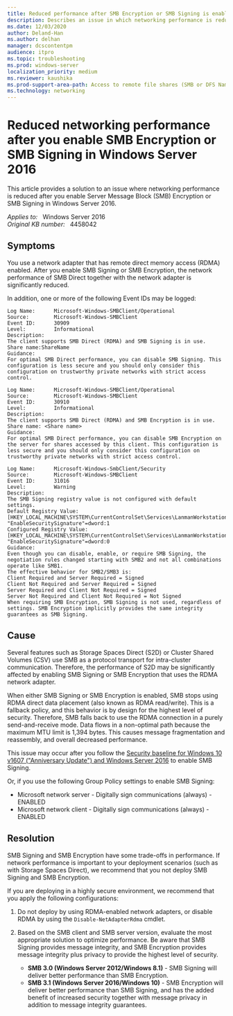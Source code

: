 ```yaml
---
title: Reduced performance after SMB Encryption or SMB Signing is enabled
description: Describes an issue in which networking performance is reduced after you enable SMB Encryption or SMB Signing in Windows Server 2016. Provides a solution to this issue.
ms.date: 12/03/2020
author: Deland-Han
ms.author: delhan
manager: dcscontentpm
audience: itpro
ms.topic: troubleshooting
ms.prod: windows-server
localization_priority: medium
ms.reviewer: kaushika
ms.prod-support-area-path: Access to remote file shares (SMB or DFS Namespace)
ms.technology: networking
---
```

# Reduced networking performance after you enable SMB Encryption or SMB Signing in Windows Server 2016

This article provides a solution to an issue where networking performance is reduced after you enable Server Message Block (SMB) Encryption or SMB Signing in Windows Server 2016.

_Applies to:_ &nbsp; Windows Server 2016  
_Original KB number:_ &nbsp; 4458042

## Symptoms

You use a network adapter that has remote direct memory access (RDMA) enabled. After you enable SMB Signing or SMB Encryption, the network performance of SMB Direct together with the network adapter is significantly reduced.

In addition, one or more of the following Event IDs may be logged:

```output
Log Name:      Microsoft-Windows-SMBClient/Operational  
Source:        Microsoft-Windows-SMBClient  
Event ID:      30909  
Level:         Informational  
Description:  
The client supports SMB Direct (RDMA) and SMB Signing is in use.  
Share name:ShareName  
Guidance:  
For optimal SMB Direct performance, you can disable SMB Signing. This configuration is less secure and you should only consider this configuration on trustworthy private networks with strict access control.
```

```output
Log Name:      Microsoft-Windows-SMBClient/Operational  
Source:        Microsoft-Windows-SMBClient  
Event ID:      30910  
Level:         Informational  
Description:  
The client supports SMB Direct (RDMA) and SMB Encryption is in use.  
Share name: <Share name>  
Guidance:  
For optimal SMB Direct performance, you can disable SMB Encryption on the server for shares accessed by this client. This configuration is less secure and you should only consider this configuration on trustworthy private networks with strict access control.
```

```output
Log Name:      Microsoft-Windows-SmbClient/Security  
Source:        Microsoft-Windows-SMBClient  
Event ID:      31016  
Level:         Warning  
Description:  
The SMB Signing registry value is not configured with default settings.  
Default Registry Value:  
[HKEY_LOCAL_MACHINE\SYSTEM\CurrentControlSet\Services\LanmanWorkstation\\Parameters]
"EnableSecuritySignature"=dword:1  
Configured Registry Value:  
[HKEY_LOCAL_MACHINE\SYSTEM\CurrentControlSet\Services\LanmanWorkstation\\Parameters]
"EnableSecuritySignature"=dword:0  
Guidance:  
Even though you can disable, enable, or require SMB Signing, the negotiation rules changed starting with SMB2 and not all combinations operate like SMB1.  
The effective behavior for SMB2/SMB3 is:  
Client Required and Server Required = Signed  
Client Not Required and Server Required = Signed  
Server Required and Client Not Required = Signed  
Server Not Required and Client Not Required = Not Signed  
When requiring SMB Encryption, SMB Signing is not used, regardless of settings. SMB Encryption implicitly provides the same integrity guarantees as SMB Signing.
```

## Cause

Several features such as Storage Spaces Direct (S2D) or Cluster Shared Volumes (CSV) use SMB as a protocol transport for intra-cluster communication. Therefore, the performance of S2D may be significantly affected by enabling SMB Signing or SMB Encryption that uses the RDMA network adapter.

When either SMB Signing or SMB Encryption is enabled, SMB stops using RDMA direct data placement (also known as RDMA read/write). This is a fallback policy, and this behavior is by design for the highest level of security. Therefore, SMB falls back to use the RDMA connection in a purely send-and-receive mode. Data flows in a non-optimal path because the maximum MTU limit is 1,394 bytes. This causes message fragmentation and reassembly, and overall decreased performance.

This issue may occur after you follow the [Security baseline for Windows 10 v1607 ("Anniversary Update") and Windows Server 2016](/archive/blogs/secguide/security-baseline-for-windows-10-v1607-anniversary-edition-and-windows-server-2016) to enable SMB Signing.

Or, if you use the following Group Policy settings to enable SMB Signing:

- Microsoft network server - Digitally sign communications (always) - ENABLED
- Microsoft network client - Digitally sign communications (always) - ENABLED

## Resolution

SMB Signing and SMB Encryption have some trade-offs in performance. If network performance is important to your deployment scenarios (such as with Storage Spaces Direct), we recommend that you not deploy SMB Signing and SMB Encryption.

If you are deploying in a highly secure environment, we recommend that you apply the following configurations:

1. Do not deploy by using RDMA-enabled network adapters, or disable RDMA by using the `Disable-NetAdapterRdma` cmdlet.

2. Based on the SMB client and SMB server version, evaluate the most appropriate solution to optimize performance. Be aware that SMB Signing provides message integrity, and SMB Encryption provides message integrity plus privacy to provide the highest level of security.

    - **SMB 3.0 (Windows Server 2012/Windows 8.1)** - SMB Signing will deliver better performance than SMB Encryption.
    - **SMB 3.1 (Windows Server 2016/Windows 10)** - SMB Encryption will deliver better performance than SMB Signing, and has the added benefit of increased security together with message privacy in addition to message integrity guarantees.
